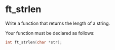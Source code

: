 # ft_strlen

Write a function that returns the length of a string.

Your function must be declared as follows:
``` c
int	ft_strlen(char *str);
```